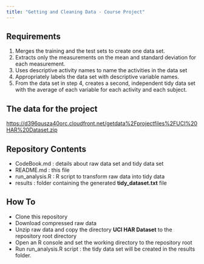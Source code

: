 ```yaml
---
title: "Getting and Cleaning Data - Course Project"
---
```


## Requirements
1. Merges the training and the test sets to create one data set.
2. Extracts only the measurements on the mean and standard deviation for each measurement.
3. Uses descriptive activity names to name the activities in the data set
4. Appropriately labels the data set with descriptive variable names.
5. From the data set in step 4, creates a second, independent tidy data set with the average of each variable for each activity and each subject.

## The data for the project
https://d396qusza40orc.cloudfront.net/getdata%2Fprojectfiles%2FUCI%20HAR%20Dataset.zip

## Repository Contents
* CodeBook.md : details about raw data set and tidy data set
* README.md : this file
* run_analysis.R : R script to transform raw data into tidy data
* results : folder containing the generated **tidy_dataset.txt** file

## How To
* Clone this repository
* Download compressed raw data
* Unzip raw data and copy the directory **UCI HAR Dataset** to the repository root directory
* Open an R console and set the working directory to the repository root
* Run run_analysis.R script : the tidy data set will be created in the results folder.
